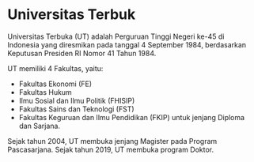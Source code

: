 # Universitas Terbuk

Universitas Terbuka (UT) adalah Perguruan Tinggi Negeri ke-45 di Indonesia yang diresmikan pada tanggal 4 September 1984, berdasarkan Keputusan Presiden RI Nomor 41 Tahun 1984.

UT memiliki 4 Fakultas, yaitu:

- Fakultas Ekonomi (FE)
- Fakultas Hukum
- Ilmu Sosial dan Ilmu Politik (FHISIP)
- Fakultas Sains dan Teknologi (FST)
- Fakultas Keguruan dan Ilmu Pendidikan (FKIP) untuk jenjang Diploma dan Sarjana.

Sejak tahun 2004, UT membuka jenjang Magister pada Program Pascasarjana. Sejak tahun 2019, UT membuka program Doktor.
